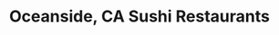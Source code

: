 ---
layout: city
title: Oceanside, CA Sushi Restaurants
permalink: /california/oceanside/
stateAbbr: CA
stateName: California
cityName: Oceanside

---